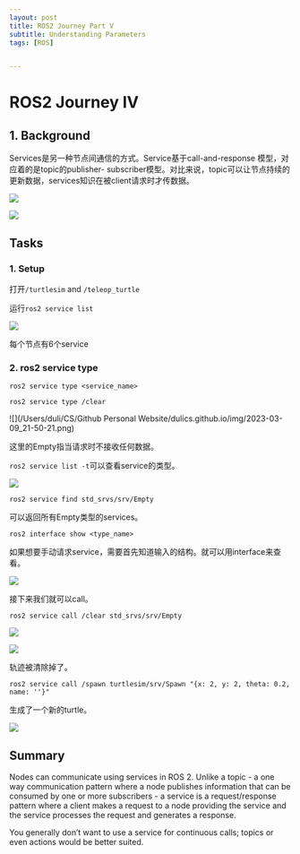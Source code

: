 ```yaml
---
layout: post
title: ROS2 Journey Part V
subtitle: Understanding Parameters
tags: [ROS]


---
```


<head>
    <script src="https://cdn.mathjax.org/mathjax/latest/MathJax.js?config=TeX-AMS-MML_HTMLorMML" type="text/javascript"></script>
    <script type="text/x-mathjax-config">
        MathJax.Hub.Config({
            tex2jax: {
            skipTags: ['script', 'noscript', 'style', 'textarea', 'pre'],
            inlineMath: [['$','$']]
            }
        });
    </script>
</head>



# ROS2 Journey IV



## 1. Background

Services是另一种节点间通信的方式。Service基于call-and-response 模型，对应着的是topic的publisher- subscriber模型。对比来说，topic可以让节点持续的更新数据，services知识在被client请求时才传数据。

![](/img/Service-SingleServiceClient.gif)

![](/img/Service-MultipleServiceClient.gif)

## Tasks

### 1. Setup

打开`/turtlesim` and `/teleop_turtle`

运行`ros2 service list`

![](/img/2023-03-09_21-45-56.png)

每个节点有6个service

### 2. ros2 service type

`ros2 service type <service_name>`

`ros2 service type /clear`

![](/Users/duli/CS/Github Personal Website/dulics.github.io/img/2023-03-09_21-50-21.png)

这里的Empty指当请求时不接收任何数据。

`ros2 service list -t`可以查看service的类型。

![](/img/2023-03-09_22-05-37.png)

`ros2 service find std_srvs/srv/Empty`

可以返回所有Empty类型的services。

`ros2 interface show <type_name>`

如果想要手动请求service，需要首先知道输入的结构。就可以用interface来查看。

![](/img/2023-03-09_22-33-39.png)

接下来我们就可以call。

`ros2 service call /clear std_srvs/srv/Empty`

![](/img/2023-03-09_22-38-19.png)

![](/img/2023-03-09_22-57-22.png)

轨迹被清除掉了。

`ros2 service call /spawn turtlesim/srv/Spawn "{x: 2, y: 2, theta: 0.2, name: ''}"`	

生成了一个新的turtle。

![](/img/2023-03-09_23-00-41.png)

## Summary

Nodes can communicate using services in ROS 2. Unlike a topic - a one way communication pattern where a node publishes information that can be consumed by one or more subscribers - a service is a request/response pattern where a client makes a request to a node providing the service and the service processes the request and generates a response.

You generally don’t want to use a service for continuous calls; topics or even actions would be better suited.
